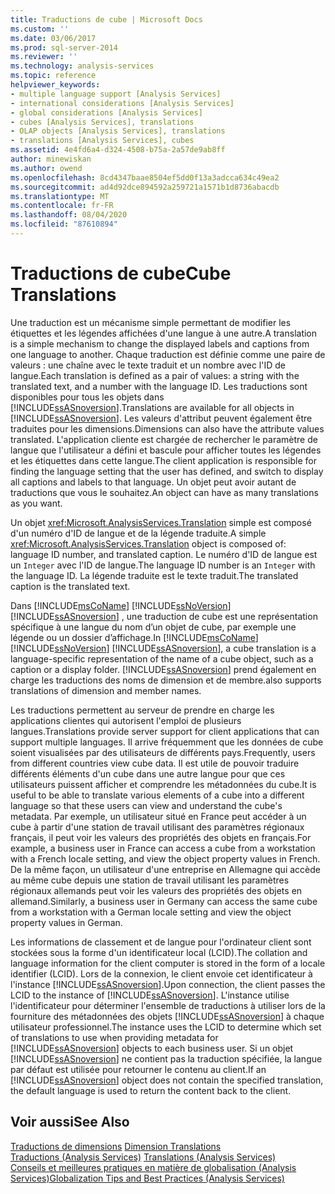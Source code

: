 ```yaml
---
title: Traductions de cube | Microsoft Docs
ms.custom: ''
ms.date: 03/06/2017
ms.prod: sql-server-2014
ms.reviewer: ''
ms.technology: analysis-services
ms.topic: reference
helpviewer_keywords:
- multiple language support [Analysis Services]
- international considerations [Analysis Services]
- global considerations [Analysis Services]
- cubes [Analysis Services], translations
- OLAP objects [Analysis Services], translations
- translations [Analysis Services], cubes
ms.assetid: 4e4fd6a4-d324-4508-b75a-2a57de9ab8ff
author: minewiskan
ms.author: owend
ms.openlocfilehash: 8cd4347baae8504ef5dd0f13a3adcca634c49ea2
ms.sourcegitcommit: ad4d92dce894592a259721a1571b1d8736abacdb
ms.translationtype: MT
ms.contentlocale: fr-FR
ms.lasthandoff: 08/04/2020
ms.locfileid: "87610894"
---
```

# <a name="cube-translations"></a><span data-ttu-id="a3a81-102">Traductions de cube</span><span class="sxs-lookup"><span data-stu-id="a3a81-102">Cube Translations</span></span>
  <span data-ttu-id="a3a81-103">Une traduction est un mécanisme simple permettant de modifier les étiquettes et les légendes affichées d'une langue à une autre.</span><span class="sxs-lookup"><span data-stu-id="a3a81-103">A translation is a simple mechanism to change the displayed labels and captions from one language to another.</span></span> <span data-ttu-id="a3a81-104">Chaque traduction est définie comme une paire de valeurs : une chaîne avec le texte traduit et un nombre avec l'ID de langue.</span><span class="sxs-lookup"><span data-stu-id="a3a81-104">Each translation is defined as a pair of values: a string with the translated text, and a number with the language ID.</span></span> <span data-ttu-id="a3a81-105">Les traductions sont disponibles pour tous les objets dans [!INCLUDE[ssASnoversion](../../includes/ssasnoversion-md.md)].</span><span class="sxs-lookup"><span data-stu-id="a3a81-105">Translations are available for all objects in [!INCLUDE[ssASnoversion](../../includes/ssasnoversion-md.md)].</span></span> <span data-ttu-id="a3a81-106">Les valeurs d'attribut peuvent également être traduites pour les dimensions.</span><span class="sxs-lookup"><span data-stu-id="a3a81-106">Dimensions can also have the attribute values translated.</span></span> <span data-ttu-id="a3a81-107">L'application cliente est chargée de rechercher le paramètre de langue que l'utilisateur a défini et bascule pour afficher toutes les légendes et les étiquettes dans cette langue.</span><span class="sxs-lookup"><span data-stu-id="a3a81-107">The client application is responsible for finding the language setting that the user has defined, and switch to display all captions and labels to that language.</span></span> <span data-ttu-id="a3a81-108">Un objet peut avoir autant de traductions que vous le souhaitez.</span><span class="sxs-lookup"><span data-stu-id="a3a81-108">An object can have as many translations as you want.</span></span>  
  
 <span data-ttu-id="a3a81-109">Un objet <xref:Microsoft.AnalysisServices.Translation> simple est composé d'un numéro d'ID de langue et de la légende traduite.</span><span class="sxs-lookup"><span data-stu-id="a3a81-109">A simple <xref:Microsoft.AnalysisServices.Translation> object is composed of: language ID number, and translated caption.</span></span> <span data-ttu-id="a3a81-110">Le numéro d'ID de langue est un `Integer` avec l'ID de langue.</span><span class="sxs-lookup"><span data-stu-id="a3a81-110">The language ID number is an `Integer` with the language ID.</span></span> <span data-ttu-id="a3a81-111">La légende traduite est le texte traduit.</span><span class="sxs-lookup"><span data-stu-id="a3a81-111">The translated caption is the translated text.</span></span>  
  
 <span data-ttu-id="a3a81-112">Dans [!INCLUDE[msCoName](../../includes/msconame-md.md)] [!INCLUDE[ssNoVersion](../../includes/ssnoversion-md.md)] [!INCLUDE[ssASnoversion](../../includes/ssasnoversion-md.md)] , une traduction de cube est une représentation spécifique à une langue du nom d’un objet de cube, par exemple une légende ou un dossier d’affichage.</span><span class="sxs-lookup"><span data-stu-id="a3a81-112">In [!INCLUDE[msCoName](../../includes/msconame-md.md)] [!INCLUDE[ssNoVersion](../../includes/ssnoversion-md.md)] [!INCLUDE[ssASnoversion](../../includes/ssasnoversion-md.md)], a cube translation is a language-specific representation of the name of a cube object, such as a caption or a display folder.</span></span> [!INCLUDE[ssASnoversion](../../includes/ssasnoversion-md.md)] <span data-ttu-id="a3a81-113">prend également en charge les traductions des noms de dimension et de membre.</span><span class="sxs-lookup"><span data-stu-id="a3a81-113">also supports translations of dimension and member names.</span></span>  
  
 <span data-ttu-id="a3a81-114">Les traductions permettent au serveur de prendre en charge les applications clientes qui autorisent l'emploi de plusieurs langues.</span><span class="sxs-lookup"><span data-stu-id="a3a81-114">Translations provide server support for client applications that can support multiple languages.</span></span> <span data-ttu-id="a3a81-115">Il arrive fréquemment que les données de cube soient visualisées par des utilisateurs de différents pays.</span><span class="sxs-lookup"><span data-stu-id="a3a81-115">Frequently, users from different countries view cube data.</span></span> <span data-ttu-id="a3a81-116">Il est utile de pouvoir traduire différents éléments d'un cube dans une autre langue pour que ces utilisateurs puissent afficher et comprendre les métadonnées du cube.</span><span class="sxs-lookup"><span data-stu-id="a3a81-116">It is useful to be able to translate various elements of a cube into a different language so that these users can view and understand the cube's metadata.</span></span> <span data-ttu-id="a3a81-117">Par exemple, un utilisateur situé en France peut accéder à un cube à partir d'une station de travail utilisant des paramètres régionaux français, il peut voir les valeurs des propriétés des objets en français.</span><span class="sxs-lookup"><span data-stu-id="a3a81-117">For example, a business user in France can access a cube from a workstation with a French locale setting, and view the object property values in French.</span></span> <span data-ttu-id="a3a81-118">De la même façon, un utilisateur d'une entreprise en Allemagne qui accède au même cube depuis une station de travail utilisant les paramètres régionaux allemands peut voir les valeurs des propriétés des objets en allemand.</span><span class="sxs-lookup"><span data-stu-id="a3a81-118">Similarly, a business user in Germany can access the same cube from a workstation with a German locale setting and view the object property values in German.</span></span>  
  
 <span data-ttu-id="a3a81-119">Les informations de classement et de langue pour l'ordinateur client sont stockées sous la forme d'un identificateur local (LCID).</span><span class="sxs-lookup"><span data-stu-id="a3a81-119">The collation and language information for the client computer is stored in the form of a locale identifier (LCID).</span></span> <span data-ttu-id="a3a81-120">Lors de la connexion, le client envoie cet identificateur à l'instance [!INCLUDE[ssASnoversion](../../includes/ssasnoversion-md.md)].</span><span class="sxs-lookup"><span data-stu-id="a3a81-120">Upon connection, the client passes the LCID to the instance of [!INCLUDE[ssASnoversion](../../includes/ssasnoversion-md.md)].</span></span> <span data-ttu-id="a3a81-121">L'instance utilise l'identificateur pour déterminer l'ensemble de traductions à utiliser lors de la fourniture des métadonnées des objets [!INCLUDE[ssASnoversion](../../includes/ssasnoversion-md.md)] à chaque utilisateur professionnel.</span><span class="sxs-lookup"><span data-stu-id="a3a81-121">The instance uses the LCID to determine which set of translations to use when providing metadata for [!INCLUDE[ssASnoversion](../../includes/ssasnoversion-md.md)] objects to each business user.</span></span> <span data-ttu-id="a3a81-122">Si un objet [!INCLUDE[ssASnoversion](../../includes/ssasnoversion-md.md)] ne contient pas la traduction spécifiée, la langue par défaut est utilisée pour retourner le contenu au client.</span><span class="sxs-lookup"><span data-stu-id="a3a81-122">If an [!INCLUDE[ssASnoversion](../../includes/ssasnoversion-md.md)] object does not contain the specified translation, the default language is used to return the content back to the client.</span></span>  
  
## <a name="see-also"></a><span data-ttu-id="a3a81-123">Voir aussi</span><span class="sxs-lookup"><span data-stu-id="a3a81-123">See Also</span></span>  
 <span data-ttu-id="a3a81-124">[Traductions de dimensions](../multidimensional-models-olap-logical-dimension-objects/dimension-translations.md) </span><span class="sxs-lookup"><span data-stu-id="a3a81-124">[Dimension Translations](../multidimensional-models-olap-logical-dimension-objects/dimension-translations.md) </span></span>  
 <span data-ttu-id="a3a81-125">[Traductions &#40;Analysis Services&#41;](../translations-analysis-services.md) </span><span class="sxs-lookup"><span data-stu-id="a3a81-125">[Translations &#40;Analysis Services&#41;](../translations-analysis-services.md) </span></span>  
 [<span data-ttu-id="a3a81-126">Conseils et meilleures pratiques en matière de globalisation &#40;Analysis Services&#41;</span><span class="sxs-lookup"><span data-stu-id="a3a81-126">Globalization Tips and Best Practices &#40;Analysis Services&#41;</span></span>](../globalization-tips-and-best-practices-analysis-services.md)  
  
  
